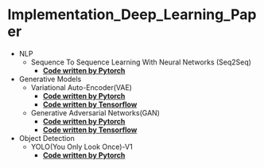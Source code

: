 # Implementation_Deep_Learning_Paper
  - NLP
    - Sequence To Sequence Learning With Neural Networks (Seq2Seq)
      - <b>[Code written by Pytorch](https://github.com/chang-heekim/Implementation_Deep_Learning_Paper/blob/main/Sequence_To_Sequence_Learning_With_Neural_Networks/Seq2Seq_Pytorch.ipynb)</b>
  - Generative Models
    - Variational Auto-Encoder(VAE)
      - <b>[Code written by Pytorch](https://github.com/chang-heekim/Implementation_Deep_Learning_Paper/blob/main/Auto-Encoding%20Variational%20Bayes/VAE_for_MNIST_Pytorch.ipynb)</b>
      - <b>[Code written by Tensorflow](https://github.com/chang-heekim/Implementation_Deep_Learning_Paper/blob/main/Auto-Encoding%20Variational%20Bayes/VAE_for_MNIST_Tensorflow.ipynb)</b>
    - Generative Adversarial Networks(GAN)
      - <b>[Code written by Pytorch](https://github.com/chang-heekim/Implementation_Deep_Learning_Paper/blob/main/Generative%20Adversarial%20Networks/GAN_for_MNIST_Pytorch.ipynb)</b> 
      -  <b>[Code written by Tensorflow](https://github.com/chang-heekim/Implementation_Deep_Learning_Paper/blob/main/Generative%20Adversarial%20Networks/GAN_for_MNIST_Tensorflow.ipynb)</b> 
  - Object Detection
    - YOLO(You Only Look Once)-V1
      - <b>[Code written by Pytorch](https://github.com/chang-heekim/Implementation_Deep_Learning_Paper/blob/main/YOLO(You%20Only%20Look%20Once)-V1/YOLO_V1_Pytorch.ipynb)
